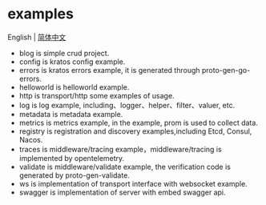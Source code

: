 # examples

English | [简体中文](README-CN.md)

- blog is simple crud project.
- config is kratos config example.
- errors is kratos errors example, it is generated through proto-gen-go-errors.
- helloworld is helloworld example.
- http is transport/http some examples of usage.
- log is log example, including、logger、helper、filter、valuer, etc.
- metadata is metadata example.
- metrics is metrics example, in the example, prom is used to collect data.
- registry is registration and discovery examples,including Etcd, Consul, Nacos.
- traces is middleware/tracing example，middleware/tracing is implemented by opentelemetry.
- validate is middleware/validate example, the verification code is generated by proto-gen-validate.
- ws is implementation of transport interface with websocket example.
- swagger is implementation of server with embed swagger api.
